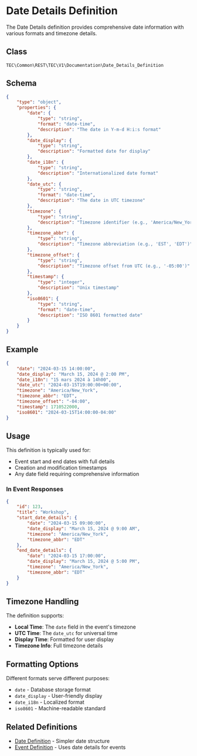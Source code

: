 # Date Details Definition

The Date Details definition provides comprehensive date information with various formats and timezone details.

## Class
`TEC\Common\REST\TEC\V1\Documentation\Date_Details_Definition`

## Schema

```json
{
    "type": "object",
    "properties": {
        "date": {
            "type": "string",
            "format": "date-time",
            "description": "The date in Y-m-d H:i:s format"
        },
        "date_display": {
            "type": "string",
            "description": "Formatted date for display"
        },
        "date_i18n": {
            "type": "string",
            "description": "Internationalized date format"
        },
        "date_utc": {
            "type": "string",
            "format": "date-time",
            "description": "The date in UTC timezone"
        },
        "timezone": {
            "type": "string",
            "description": "Timezone identifier (e.g., 'America/New_York')"
        },
        "timezone_abbr": {
            "type": "string",
            "description": "Timezone abbreviation (e.g., 'EST', 'EDT')"
        },
        "timezone_offset": {
            "type": "string",
            "description": "Timezone offset from UTC (e.g., '-05:00')"
        },
        "timestamp": {
            "type": "integer",
            "description": "Unix timestamp"
        },
        "iso8601": {
            "type": "string",
            "format": "date-time",
            "description": "ISO 8601 formatted date"
        }
    }
}
```

## Example

```json
{
    "date": "2024-03-15 14:00:00",
    "date_display": "March 15, 2024 @ 2:00 PM",
    "date_i18n": "15 mars 2024 à 14h00",
    "date_utc": "2024-03-15T19:00:00+00:00",
    "timezone": "America/New_York",
    "timezone_abbr": "EDT",
    "timezone_offset": "-04:00",
    "timestamp": 1710522000,
    "iso8601": "2024-03-15T14:00:00-04:00"
}
```

## Usage

This definition is typically used for:
- Event start and end dates with full details
- Creation and modification timestamps
- Any date field requiring comprehensive information

### In Event Responses

```json
{
    "id": 123,
    "title": "Workshop",
    "start_date_details": {
        "date": "2024-03-15 09:00:00",
        "date_display": "March 15, 2024 @ 9:00 AM",
        "timezone": "America/New_York",
        "timezone_abbr": "EDT"
    },
    "end_date_details": {
        "date": "2024-03-15 17:00:00",
        "date_display": "March 15, 2024 @ 5:00 PM",
        "timezone": "America/New_York",
        "timezone_abbr": "EDT"
    }
}
```

## Timezone Handling

The definition supports:
- **Local Time**: The `date` field in the event's timezone
- **UTC Time**: The `date_utc` for universal time
- **Display Time**: Formatted for user display
- **Timezone Info**: Full timezone details

## Formatting Options

Different formats serve different purposes:
- `date` - Database storage format
- `date_display` - User-friendly display
- `date_i18n` - Localized format
- `iso8601` - Machine-readable standard

## Related Definitions

- [Date Definition](date.md) - Simpler date structure
- [Event Definition](../../../../../docs/REST/TEC/V1/definitions/event.md) - Uses date details for events